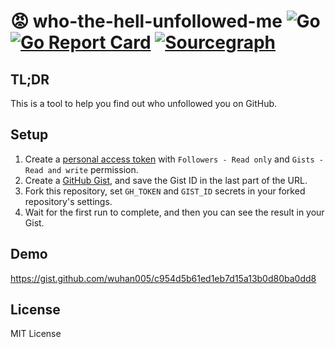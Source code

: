 # 😡 who-the-hell-unfollowed-me ![Go](https://github.com/wuhan005/who-the-hell-unfollowed-me/workflows/Go/badge.svg) [![Go Report Card](https://goreportcard.com/badge/github.com/wuhan005/who-the-hell-unfollowed-me)](https://goreportcard.com/report/github.com/wuhan005/who-the-hell-unfollowed-me) [![Sourcegraph](https://img.shields.io/badge/view%20on-Sourcegraph-brightgreen.svg?logo=sourcegraph)](https://sourcegraph.com/github.com/wuhan005/who-the-hell-unfollowed-me)

## TL;DR

This is a tool to help you find out who unfollowed you on GitHub.

## Setup

1. Create a [personal access token](https://github.com/settings/personal-access-tokens/new) with `Followers - Read
   only` and `Gists - Read and write` permission.
2. Create a [GitHub Gist](https://gist.github.com/), and save the Gist ID in the last part of the URL.
3. Fork this repository, set `GH_TOKEN` and `GIST_ID` secrets in your forked repository's settings.
4. Wait for the first run to complete, and then you can see the result in your Gist.

## Demo

https://gist.github.com/wuhan005/c954d5b61ed1eb7d15a13b0d80ba0dd8

## License

MIT License

